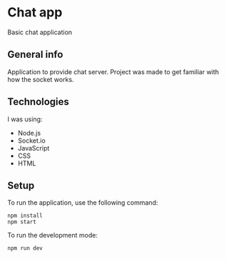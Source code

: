 # Chat app
Basic chat application

## General info
Application to provide chat server. Project was made to get familiar with how the socket works.

## Technologies
I was using:
* Node.js
* Socket.io
* JavaScript
* CSS
* HTML

## Setup

To run the application, use the following command:
```
npm install
npm start
```

To run the development mode:
```
npm run dev
```
